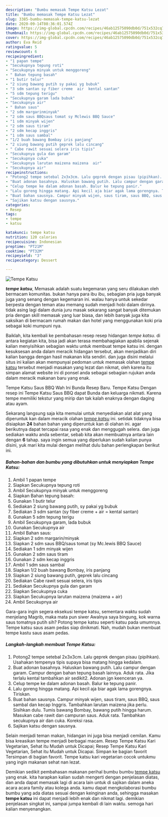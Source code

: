 ```yaml
---
description: "Bumbu memasak Tempe Katsu Lezat"
title: "Bumbu memasak Tempe Katsu Lezat"
slug: 3385-bumbu-memasak-tempe-katsu-lezat
date: 2020-09-14T08:36:01.574Z
image: https://img-global.cpcdn.com/recipes/46ab12575090db0d/751x532cq70/tempe-katsu-foto-resep-utama.jpg
thumbnail: https://img-global.cpcdn.com/recipes/46ab12575090db0d/751x532cq70/tempe-katsu-foto-resep-utama.jpg
cover: https://img-global.cpcdn.com/recipes/46ab12575090db0d/751x532cq70/tempe-katsu-foto-resep-utama.jpg
author: Eva Reid
ratingvalue: 5
reviewcount: 6
recipeingredient:
- "1 papan tempe"
- "Secukupnya tepung roti"
- "Secukupnya minyak untuk menggoreng"
- " Bahan tepung basah"
- "1 butir telur"
- "2 siung bawang putih sy pakai yg bubuk"
- "3 sdm santan sy fiber creme  air  kental santan"
- "5 sdm tepung terigu"
- "Secukupnya garam lada bubuk"
- "Secukupnya air"
- " Bahan saus"
- "2 sdm margarinminyak"
- "2 sdm saus BBQsaus tomat sy Mclewis BBQ Sauce"
- "1 sdm minyak wijen"
- "2 sdm saus tiram"
- "2 sdm kecap inggris"
- "1 sdm saus sambal"
- "1/2 buah bawang Bombay iris panjang"
- "2 siung bawang putih geprek lalu cincang"
- " Cabe rawit sesuai selera iris tipis"
- "Secukupnya gula dan garam"
- "Secukupnya cuka"
- "Secukupnya larutan maizena maizena  air"
- "Secukupnya air"
recipeinstructions:
- "Potong2 tempe setebal 2x3x3cm. Lalu geprek dengan pisau (pipihkan). Usahakan tempenya tipis supaya bisa matang hingga kedalam."
- "Buat adonan basahnya. Haluskan bawang putih. Lalu campur dengan garam. Campur dengan bahan tepung basah lainnya. Aduk rata. Jika terlalu kental tambahkan air sedikit2. Adonan jgn keenceran ya."
- "Celup tempe ke dalam adonan basah. Balur ke tepung panir."
- "Lalu goreng hingga matang. Api kecil aja biar agak lama gorengnya. Tiriskan."
- "Buat bahan sausnya. Campur minyak wijen, saus tiram, saus BBQ, saus sambal dan kecap Inggris. Tambahkan larutan maizena jika perlu. Sisihkan dulu. Tumis bawang Bombay, bawang putih hingga harum. Masukan cabe rawit dan campuran saus. Aduk rata. Tambahkan secukupnya air dan cuka. Koreksi rasa."
- "Sajikan katsu dengan sausnya."
categories:
- Resep
tags:
- tempe
- katsu

katakunci: tempe katsu 
nutrition: 120 calories
recipecuisine: Indonesian
preptime: "PT21M"
cooktime: "PT32M"
recipeyield: "3"
recipecategory: Dessert

---
```



![Tempe Katsu](https://img-global.cpcdn.com/recipes/46ab12575090db0d/751x532cq70/tempe-katsu-foto-resep-utama.jpg)

<b><i>tempe katsu</i></b>, Memasak adalah suatu kegemaran yang seru dilakukan oleh bermacam komunitas. bukan hanya para ibu ibu, sebagian pria juga banyak juga yang senang dengan kegemaran ini. walau hanya untuk sekedar berpesta dengan teman atau memang sudah menjadi hobi dalam dirinya. tidak asing lagi dalam dunia juru masak sekarang sangat banyak ditemukan pria dengan skill memasak yang luar biasa, dan lebih banyak juga kita saksikan di bermacam rumah makan dan hotel yang menggunakan koki pria sebagai koki mumpuni nya.

Baiklah, kita kembali ke pembahasan resep resep hidangan <i>tempe katsu</i>. di antara kegiatan kita, bisa jadi akan terasa membahagiakan apabila sejenak kalian menyisihkan sebagian waktu untuk membuat tempe katsu ini. dengan kesuksesan anda dalam meracik hidangan tersebut, akan menjadikan diri kalian bangga dengan hasil makanan kita sendiri. dan juga disini melalui situs ini kalian akan mempunyai pedoman untuk memasak olahan <u>tempe katsu</u> tersebut menjadi masakan yang lezat dan nikmat, oleh karena itu simpan alamat website ini di ponsel anda sebagai sebagian rujukan anda dalam meracik makanan baru yang enak.

Tempe Katsu Saus BBQ Wah Ini Bunda Resep Baru. Tempe Katsu Dengan resep ini Tempe Katsu Saus BBQ dapat Bunda dan keluarga nikmati. Karena tempe memiliki tekstur yang mirip dan tak kalah enaknya dengan daging atau ayam.


Sekarang langsung saja kita memulai untuk menyediakan alat alat yang diperuntuk kan dalam meracik olahan <u><i>tempe katsu</i></u> ini. setidak tidaknya bisa disiapkan <b>24</b> bahan bahan yang diperuntuk kan di olahan ini. agar berikutnya dapat tercapai rasa yang enak dan menggugah selera. dan juga sediakan waktu anda sebentar, sebab kita akan membuatnya antara lain dengan <b>6</b> tahap. saya ingin semua yang diperlukan sudah kalian punya disini, yuk mari kita mulai dengan melihat dulu bahan perlengkapan berikut ini.

<!--inarticleads1-->

##### Bahan-bahan dan bumbu yang dibutuhkan untuk menyiapkan Tempe Katsu:

1. Ambil 1 papan tempe
1. Siapkan Secukupnya tepung roti
1. Ambil Secukupnya minyak untuk menggoreng
1. Siapkan  Bahan tepung basah:
1. Gunakan 1 butir telur
1. Sediakan 2 siung bawang putih, sy pakai yg bubuk
1. Sediakan 3 sdm santan (sy fiber creme + air = kental santan)
1. Gunakan 5 sdm tepung terigu
1. Ambil Secukupnya garam, lada bubuk
1. Gunakan Secukupnya air
1. Ambil  Bahan saus:
1. Siapkan 2 sdm margarin/minyak
1. Siapkan 2 sdm saus BBQ/saus tomat (sy Mc.lewis BBQ Sauce)
1. Sediakan 1 sdm minyak wijen
1. Gunakan 2 sdm saus tiram
1. Gunakan 2 sdm kecap inggris
1. Ambil 1 sdm saus sambal
1. Siapkan 1/2 buah bawang Bombay, iris panjang
1. Siapkan 2 siung bawang putih, geprek lalu cincang
1. Sediakan  Cabe rawit sesuai selera, iris tipis
1. Sediakan Secukupnya gula dan garam
1. Siapkan Secukupnya cuka
1. Siapkan Secukupnya larutan maizena (maizena + air)
1. Ambil Secukupnya air


Gara-gara ingin segera eksekusi tempe katsu, sementara waktu sudah menjelang Magrib, maka mata pun siwer Awalnya saya bingung, kok warna saus tomatnya putih sih? Potong tempe katsu seperti katsu pada umumnya. Tempe katsu saus asam pedas siap dinikmati. Nah, mudah bukan membuat tempe kastu saus asam pedas. 

<!--inarticleads2-->

##### Langkah-langkah membuat Tempe Katsu:

1. Potong2 tempe setebal 2x3x3cm. Lalu geprek dengan pisau (pipihkan). Usahakan tempenya tipis supaya bisa matang hingga kedalam.
1. Buat adonan basahnya. Haluskan bawang putih. Lalu campur dengan garam. Campur dengan bahan tepung basah lainnya. Aduk rata. Jika terlalu kental tambahkan air sedikit2. Adonan jgn keenceran ya.
1. Celup tempe ke dalam adonan basah. Balur ke tepung panir.
1. Lalu goreng hingga matang. Api kecil aja biar agak lama gorengnya. Tiriskan.
1. Buat bahan sausnya. Campur minyak wijen, saus tiram, saus BBQ, saus sambal dan kecap Inggris. Tambahkan larutan maizena jika perlu. Sisihkan dulu. Tumis bawang Bombay, bawang putih hingga harum. Masukan cabe rawit dan campuran saus. Aduk rata. Tambahkan secukupnya air dan cuka. Koreksi rasa.
1. Sajikan katsu dengan sausnya.


Selain menjadi teman makan, hidangan ini juga bisa menjadi cemilan. Kamu bisa kreasikan tempe menjadi berbagai macam. Resep Tempe Katsu Kari Vegetarian, Sehat itu Mudah untuk Dicapai; Resep Tempe Katsu Kari Vegetarian, Sehat itu Mudah untuk Dicapai. Simpan ke bagian favorit Tersimpan di bagian favorit. Tempe katsu kari vegetarian cocok untukmu yang ingin makanan sehat nan lezat. 

Demikian sedikit pembahasan makanan perihal bumbu bumbu <u>tempe katsu</u> yang enak. kita harapkan kalian sudah mengerti dengan penjelasan diatas, dan anda dapat memasak lagi di acara lain untuk di sajikan dalam aneka acara acara family atau kolega anda. kamu dapat mengkolaborasi bumbu bumbu yang ada diatas sesuai dengan keinginan anda, sehingga masakan <b>tempe katsu</b> ini dapat menjadi lebih enak dan nikmat lagi. demikian penjelasan singkat ini, sampai jumpa kembali di lain waktu. semoga hari kalian menyenangkan.
